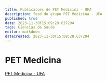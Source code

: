 ```yaml
---
title: Publicacoes de PET Medicina - UFA 
description: feed do grupo PET Medicina - UFA
published: true
date: 2023-11-30T15:09:28.637204
tags: Ciencias da Saude
editor: markdown
dateCreated: 2023-11-30T15:09:28.637204
---
```


# PET Medicina
[PET Medicina - UFA](/grupo/66PETMedicinaUFA.md)